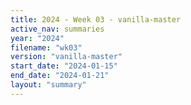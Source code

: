 ```yaml
---
title: 2024 - Week 03 - vanilla-master
active_nav: summaries
year: "2024"
filename: "wk03"
version: "vanilla-master"
start_date: "2024-01-15"
end_date: "2024-01-21"
layout: "summary"
---
```

